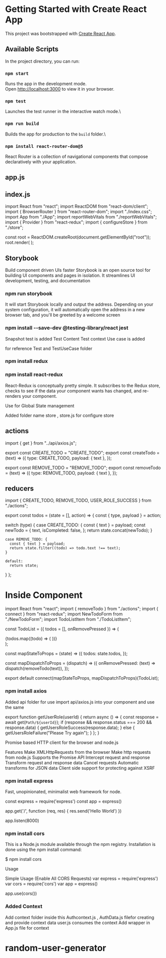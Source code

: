 # Getting Started with Create React App

This project was bootstrapped with [Create React App](https://github.com/facebook/create-react-app).

## Available Scripts

In the project directory, you can run:

### `npm start`

Runs the app in the development mode.\
Open [http://localhost:3000](http://localhost:3000) to view it in your browser.

### `npm test`

Launches the test runner in the interactive watch mode.\

### `npm run build`

Builds the app for production to the `build` folder.\

### `npm install react-router-dom@5`

React Router is a collection of navigational components that compose declaratively with your application.

## app.js

 <Switch>
        <Route path="/Home" component={HomePage} />
        <Route path="/UserInfoGit" component={GitUserDetails} />
        <Route path="/TodoList" component={TodoList} />
        <Route path="/Theme" component={Theme} />
        <Route path="/About" component={About} />
      </Switch>

## index.js

import React from "react";
import ReactDOM from "react-dom/client";
import { BrowserRouter } from "react-router-dom";
import "./index.css";
import App from "./App";
import reportWebVitals from "./reportWebVitals";
import { Provider } from "react-redux";
import { configureStore } from "./store";

const root = ReactDOM.createRoot(document.getElementById("root"));
root.render(
<Provider store={configureStore()}>
<BrowserRouter>
<App />
</BrowserRouter>
</Provider>
);

## Storybook

Build component driven UIs faster
Storybook is an open source tool for building UI components and pages in isolation.
It streamlines UI development, testing, and documentation

### npm run storybook

It will start Storybook locally and output the address. Depending on your system configuration, it will automatically open the address in a new browser tab, and you'll be greeted by a welcome screen

### npm install --save-dev @testing-library/react jest

Snapshot test is added
Test Content
Test context Use case is added

for reference Test and TestUseCase folder

### npm install redux

### npm install react-redux

React-Redux is conceptually pretty simple. It subscribes to the Redux store, checks to see if the data your component wants has changed, and re-renders your component.

Use for Global State management

Added folder name store , store.js for configure store

## actions

import { get } from "../api/axios.js";

export const CREATE_TODO = "CREATE_TODO";
export const createTodo = (text) => ({
type: CREATE_TODO,
payload: { text },
});

export const REMOVE_TODO = "REMOVE_TODO";
export const removeTodo = (text) => ({
type: REMOVE_TODO,
payload: { text },
});

## reducers

import { CREATE_TODO, REMOVE_TODO, USER_ROLE_SUCCESS } from "./actions";

export const todos = (state = [], action) => {
const { type, payload } = action;

switch (type) {
case CREATE_TODO: {
const { text } = payload;
const newTodo = {
text,
isCompleted: false,
};
return state.concat(newTodo);
}

    case REMOVE_TODO: {
      const { text } = payload;
      return state.filter((todo) => todo.text !== text);
    }

    default:
      return state;

}
};

# Inside Component

import React from "react";
import { removeTodo } from "./actions";
import { connect } from "react-redux";
import NewTodoForm from "./NewTodoForm";
import TodoListItem from "./TodoListItem";

const TodoList = ({ todos = [], onRemovePressed }) => (

  <div className="list-wrapper">
    <NewTodoForm />
    {todos.map((todo) => (
      <TodoListItem todo={todo} onRemovePressed={onRemovePressed} />
    ))}
  </div>
);

const mapStateToProps = (state) => ({
todos: state.todos,
});

const mapDispatchToProps = (dispatch) => ({
onRemovePressed: (text) => dispatch(removeTodo(text)),
});

export default connect(mapStateToProps, mapDispatchToProps)(TodoList);

### npm install axios

Added api folder for use import api/axios.js into your component and use the same

export function getUserRole(userId) {
return async () => {
const response = await get(`Path/${userId}`);
if (response && response.status === 200 && response.data) {
getUsersRoleSuccess(response.data);
} else {
getUsersRoleFailure("Please Try again");
}
};
}

Promise based HTTP client for the browser and node.js

Features
Make XMLHttpRequests from the browser
Make http requests from node.js
Supports the Promise API
Intercept request and response
Transform request and response data
Cancel requests
Automatic transforms for JSON data
Client side support for protecting against XSRF

### npm install express

Fast, unopinionated, minimalist web framework for node.

const express = require('express')
const app = express()

app.get('/', function (req, res) {
res.send('Hello World')
})

app.listen(8000)

### npm install cors

This is a Node.js module available through the npm registry. Installation is done using the npm install command:

$ npm install cors

Usage

Simple Usage (Enable All CORS Requests)
var express = require('express')
var cors = require('cors')
var app = express()

app.use(cors())

### Added Context

Add context folder inside this Authcontext.js , AuthData.js filefor creating and provide context data
user.js consumes the context
Add wrapper in App.js file for context
# random-user-generator
